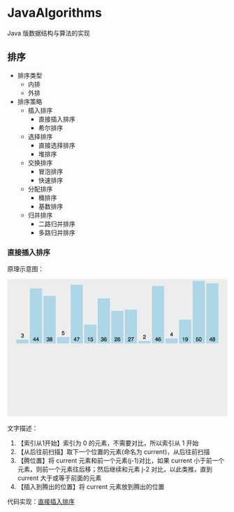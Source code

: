 # JavaAlgorithms
Java 版数据结构与算法的实现

## 排序

- 排序类型
  - 内排
  - 外排
- 排序策略
  - 插入排序
    - 直接插入排序
    - 希尔排序
  - 选择排序
    - 直接选择排序
    - 堆排序
  - 交换排序
    - 冒泡排序
    - 快速排序
  - 分配排序
    - 桶排序
    - 基数排序
  - 归并排序
    - 二路归并排序
    - 多路归并排序


### 直接插入排序

原理示意图：

![直接插入排序gif图](/images/direction_insertion_sort.gif)

文字描述：

1. 【索引从1开始】索引为 0 的元素，不需要对比，所以索引从 1 开始
2. 【从后往前扫描】取下一个位置的元素(命名为 current)，从后往前扫描
3. 【腾位置】将 current 元素和前一个元素(j-1)对比，如果 current 小于前一个元素，则前一个元素往后移；然后继续和元素 j-2 对比，以此类推，直到 current 大于或等于前面的元素
4. 【插入到腾出的位置】将 current 元素放到腾出的位置

代码实现：[直接插入排序](https://github.com/chiclaim/JavaAlgorithms/blob/main/src/main/java/com/chiclaim/algorithms/sort/insertion_sort/DirectionInsertionSort.java)

